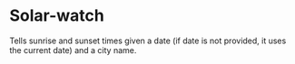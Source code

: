 # Solar-watch
Tells sunrise and sunset times given a date (if date is not provided, it uses the current date) and a city name.
